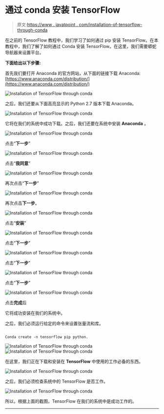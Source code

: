 # 通过 conda 安装 TensorFlow

> 原文:[https://www . javatpoint . com/installation-of-tensorflow-through-conda](https://www.javatpoint.com/installation-of-tensorflow-through-conda)

在之前的 TensorFlow 教程中，我们学习了如何通过 pip 安装 TensorFlow。在本教程中，我们了解了如何通过 Conda 安装 TensorFlow。在这里，我们需要蟒蛇导航器来设置平台。

**下面给出以下步骤:**

首先我们要打开 Anaconda 的官方网站，从下面的链接下载 Anaconda:[https://www.anaconda.com/distribution/](https://www.anaconda.com/distribution/)

![Installation of TensorFlow through conda](../Images/86320cd3a5d6498b4c4813480e6e6cd9.png)

之后，我们还要从下面高亮显示的 Python 2.7 版本下载 Anaconda。

![Installation of TensorFlow through conda](../Images/3bf89281a3f8ecace2ae87fa13485753.png)

它将在我们的系统中成功下载。之后，我们还要在系统中安装 **Anaconda** 。

![Installation of TensorFlow through conda](../Images/31e11436548bf6950cd5fe22894c51a2.png)

点击“**下一步**”

![Installation of TensorFlow through conda](../Images/dfaf6de9e159bfa79a0deb0a263f78bf.png)

点击“**我同意**”

![Installation of TensorFlow through conda](../Images/51c35172cd41d71bf48237c0c0473cc6.png)

再次点击“**下一步**”

![Installation of TensorFlow through conda](../Images/f9866b778ebba858b926570a3e950390.png)

再次点击**下一步**。

![Installation of TensorFlow through conda](../Images/b4e10d8d18190753f1f153da8a8c6b6a.png)

点击“**安装**”

![Installation of TensorFlow through conda](../Images/a1edbfe7b92fbc35d5981dea52226bd8.png)

点击“**下一步**”

![Installation of TensorFlow through conda](../Images/c2ae2d3cecfac41ba11ef48be84dc1ba.png)

点击“**下一步**”

![Installation of TensorFlow through conda](../Images/9f39dc48175b1d39b9bd2d1d975efe7e.png)

点击“**下一步**”

![Installation of TensorFlow through conda](../Images/a0b0cbed6f68a4198b58a9264ea9b894.png)

点击**完成**后

它将成功安装在我们的系统中。

之后，我们必须运行给定的命令来设置张量流和库。

```

Conda create -n tensorflow pip python.

```

![Installation of TensorFlow through conda](../Images/57a84b21b7d6b59a7a370f2d348b3d96.png)
![Installation of TensorFlow through conda](../Images/7dcf9439bce7c3806b391166a6f7ed4c.png)

在这里，我们正在下载和安装在 **TensorFlow** 中使用的工作必备的东西。

![Installation of TensorFlow through conda](../Images/b5b0da6d2d39c7b1f5598bc8244f56f2.png)

之后，我们必须检查系统中的 TensorFlow 是否工作。

![Installation of TensorFlow through conda](../Images/21b4611f7d1769bd658e98616c9509bc.png)

所以，根据上面的截图，TensorFlow 在我们的系统中是成功工作的。

* * *